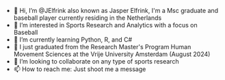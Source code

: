 - 👋 Hi, I’m @JElfrink also known as Jasper Elfrink, I'm a Msc graduate and baseball player currently residing in the Netherlands
- 👀 I’m interested in Sports Research and Analytics with a focus on Baseball
- 🌱 I’m currently learning Python, R, and C#
- 🌱 I just graduated from the Research Master's Program Human Movement Sciences at the Vrije University Amsterdam (August 2024)
- 💞️ I’m looking to collaborate on any type of sports research
- 📫 How to reach me: Just shoot me a message

<!---
JElfrink/JElfrink is a ✨ special ✨ repository because its `README.md` (this file) appears on your GitHub profile.
You can click the Preview link to take a look at your changes.
--->
